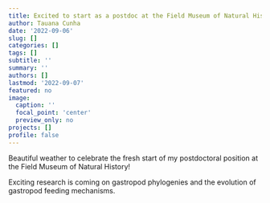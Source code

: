 ```yaml
---
title: Excited to start as a postdoc at the Field Museum of Natural History in Chicago!
author: Tauana Cunha
date: '2022-09-06'
slug: []
categories: []
tags: []
subtitle: ''
summary: ''
authors: []
lastmod: '2022-09-07'
featured: no
image:
  caption: ''
  focal_point: 'center'
  preview_only: no
projects: []
profile: false
---
```


Beautiful weather to celebrate the fresh start of my postdoctoral position at the Field Museum of Natural History!

Exciting research is coming on gastropod phylogenies and the evolution of gastropod feeding mechanisms.